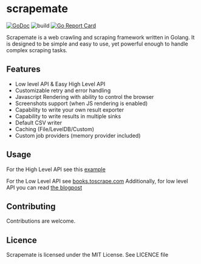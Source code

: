 # scrapemate
[![GoDoc](https://godoc.org/github.com/gosom/scrapemate?status.svg)](https://godoc.org/github.com/gosom/scrapemate)
![build](https://github.com/gosom/scrapemate/actions/workflows/build.yml/badge.svg)
[![Go Report Card](https://goreportcard.com/badge/github.com/gosom/scrapemate)](https://goreportcard.com/report/github.com/gosom/scrapemate)

Scrapemate is a web crawling and scraping framework written in Golang. It is designed to be simple and easy to use, yet powerful enough to handle complex scraping tasks.


## Features

- Low level API & Easy High Level API
- Customizable retry and error handling
- Javascript Rendering with ability to control the browser
- Screenshots support (when JS rendering is enabled)
- Capability to write your own result exporter
- Capability to write results in multiple sinks
- Default CSV writer
- Caching (File/LevelDB/Custom)
- Custom job providers (memory provider included)

## Usage

For the High Level API see this [example](https://github.com/gosom/scrapemate/tree/main/examples/quotes-to-scrape-app)

For the Low Level API see [books.toscrape.com](https://github.com/gosom/scrapemate/tree/main/examples/books-to-scrape-simple)
Additionally, for low level API you can read [the blogpost](https://blog.gkomninos.com/getting-started-with-web-scraping-using-golang-and-scrapemate)

## Contributing

Contributions are welcome.

## Licence

Scrapemate is licensed under the MIT License. See LICENCE file

